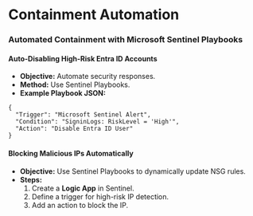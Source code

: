# Containment Automation

### **Automated Containment with Microsoft Sentinel Playbooks**

#### **Auto-Disabling High-Risk Entra ID Accounts**

* **Objective:** Automate security responses.
* **Method:** Use Sentinel Playbooks.
* **Example Playbook JSON:**

```
{
  "Trigger": "Microsoft Sentinel Alert",
  "Condition": "SigninLogs: RiskLevel = 'High'",
  "Action": "Disable Entra ID User"
}
```

#### **Blocking Malicious IPs Automatically**

* **Objective:** Use Sentinel Playbooks to dynamically update NSG rules.
* **Steps:**
  1. Create a **Logic App** in Sentinel.
  2. Define a trigger for high-risk IP detection.
  3. Add an action to block the IP.
